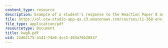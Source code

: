 ```yaml
---
content_type: resource
description: Example of a student's response to the Reaction Paper 8 assignment.
file: https://ol-ocw-studio-app-qa.s3.amazonaws.com/courses/11-368-environmental-justice-fall-2004/22d62175a14174a64cc5404a76b20537_kwg8.pdf
file_type: application/pdf
resourcetype: Document
title: kwg8.pdf
uid: 22d62175-a141-74a6-4cc5-404a76b20537
---
```

